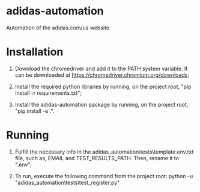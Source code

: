 # adidas-automation
Automation of the adidas.com/us website.

# Installation
1. Download the chromedriver and add it to the PATH system variable. 
It can be downloaded at https://chromedriver.chromium.org/downloads;

2. Install the required python libraries by running, on the project root, 
"pip install -r requirements.txt";

3. Install the adidas-automation package by running, on the project root, 
"pip install -e .".

# Running
1. Fulfill the necessary info in the adidas_automation\tests\template.env.txt file,
 such as, EMAIL and TEST_RESULTS_PATH. Then, rename it to ".env";

2. To run, execute the following command from the project root: 
python -u "adidas_automation\tests\test_register.py"
